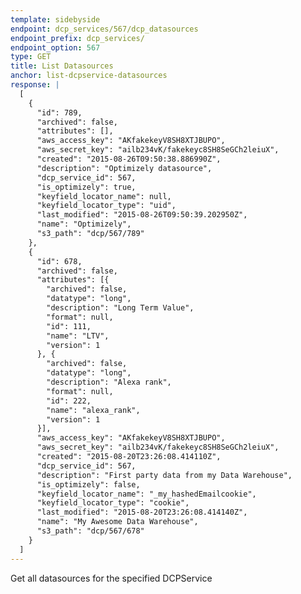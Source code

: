 ```yaml
---
template: sidebyside
endpoint: dcp_services/567/dcp_datasources
endpoint_prefix: dcp_services/
endpoint_option: 567
type: GET
title: List Datasources
anchor: list-dcpservice-datasources
response: |
  [
    {
      "id": 789,
      "archived": false,
      "attributes": [],
      "aws_access_key": "AKfakekeyV8SH8XTJBUPO",
      "aws_secret_key": "ailb234vK/fakekeyc8SH8SeGCh2leiuX",
      "created": "2015-08-26T09:50:38.886990Z",
      "description": "Optimizely datasource",
      "dcp_service_id": 567,
      "is_optimizely": true,
      "keyfield_locator_name": null,
      "keyfield_locator_type": "uid",
      "last_modified": "2015-08-26T09:50:39.202950Z",
      "name": "Optimizely",
      "s3_path": "dcp/567/789"
    },
    {
      "id": 678,
      "archived": false,
      "attributes": [{
        "archived": false,
        "datatype": "long",
        "description": "Long Term Value",
        "format": null,
        "id": 111,
        "name": "LTV",
        "version": 1
      }, {
        "archived": false,
        "datatype": "long",
        "description": "Alexa rank",
        "format": null,
        "id": 222,
        "name": "alexa_rank",
        "version": 1
      }],
      "aws_access_key": "AKfakekeyV8SH8XTJBUPO",
      "aws_secret_key": "ailb234vK/fakekeyc8SH8SeGCh2leiuX",
      "created": "2015-08-20T23:26:08.414110Z",
      "dcp_service_id": 567,
      "description": "First party data from my Data Warehouse",
      "is_optimizely": false,
      "keyfield_locator_name": "_my_hashedEmailcookie",
      "keyfield_locator_type": "cookie",
      "last_modified": "2015-08-20T23:26:08.414140Z",
      "name": "My Awesome Data Warehouse",
      "s3_path": "dcp/567/678"
    }
  ]
---
```


Get all datasources for the specified DCPService
